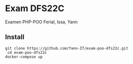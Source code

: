 # Exam DFS22C
Examen PHP-POO Ferial, Issa, Yann

## Install
`git clone https://github.com/Yann-IT/exam-poo-dfs22c.git `  
`  cd exam-poo-dfs22c  `  
` docker-compose up  `  